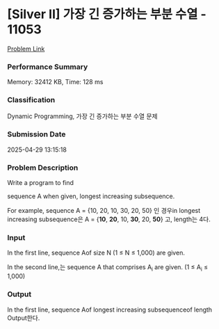 <!-- Official English translation (US) — human-reviewed -->
<!-- Original: README.md -->
<!-- Translation generated: 2025-10-26 16:46:49 UTC -->

# [Silver II] 가장 긴 증가하는 부분 수열 - 11053 

[Problem Link](https://www.acmicpc.net/problem/11053) 

### Performance Summary

Memory: 32412 KB, Time: 128 ms

### Classification

Dynamic Programming, 가장 긴 증가하는 부분 수열 문제

### Submission Date

2025-04-29 13:15:18

### Problem Description

Write a program to find <p>sequence A when given, longest increasing subsequence.</p>

<p>For example, sequence A = {10, 20, 10, 30, 20, 50} 인 경우in longest increasing subsequence은 A = {<strong>10</strong>, <strong>20</strong>, 10, <strong>30</strong>, 20, <strong>50</strong>} 고, length는 4다.</p>

### Input 

 <p>In the first line, sequence Aof size N (1 ≤ N ≤ 1,000) are given.</p>

<p>In the second line,는 sequence A that comprises A<sub>i</sub> are given. (1 ≤ A<sub>i</sub> ≤ 1,000)</p>

### Output 

 <p>In the first line, sequence Aof longest increasing subsequenceof length Output한다.</p>

